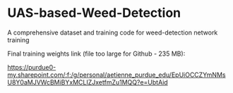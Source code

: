 # UAS-based-Weed-Detection
A comprehensive dataset and training code for weed-detection network training 

Final training weights link (file too large for Github - 235 MB):

https://purdue0-my.sharepoint.com/:f:/g/personal/aetienne_purdue_edu/EpUiOCCZYmNMsU8Y0aMJVWcBMiBYxMCLIZJxetfmZu1MQQ?e=UbtAid 
